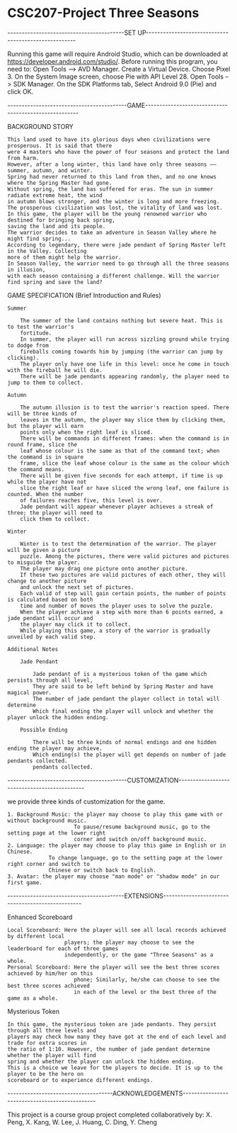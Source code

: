 # CSC207-Project Three Seasons
-----------------------------------------SET UP-----------------------------------------------------

Running this game will require Android Studio, which can be downloaded at
https://developer.android.com/studio/.
Before running this program, you need to:
    Open Tools –> AVD Manager. Create a Virtual Device. Choose Pixel 3.
    On the System Image screen, choose Pie with API Level 28.
    Open Tools –> SDK Manager. On the SDK Platforms tab, Select Android 9.0 (Pie) and click OK.

------------------------------------------GAME------------------------------------------------------

BACKGROUND STORY

    This land used to have its glorious days when civilizations were prosperous. It is said that there
    were 4 masters who have the power of four seasons and protect the land from harm.
    However, after a long winter, this land have only three seasons —— summer, autumn, and winter.
    Spring had never returned to this land from then, and no one knows where the Spring Master had gone.
    Without spring, the land has suffered for eras. The sun in summer radiate extreme heat, the wind
    in autumn blows stronger, and the winter is long and more freezing.
    The prosperous civilization was lost, the vitality of land was lost.
    In this game, the player will be the young renowned warrior who destined for bringing back spring,
    saving the land and its people.
    The warrior decides to take an adventure in Season Valley where he might find spring...
    According to legendary, there were jade pendant of Spring Master left in the Valley. Collecting
    more of them might help the warrior.
    In Season Valley, the warrior need to go through all the three seasons in illusion,
    with each season containing a different challenge. Will the warrior find spring and save the land?

GAME SPECIFICATION (Brief Introduction and Rules)

    Summer
    
        The summer of the land contains nothing but severe heat. This is to test the warrior's
        fortitude.
        In summer, the player will run across sizzling ground while trying to dodge from
        fireballs coming towards him by jumping (the warrior can jump by clicking).
        The player only have one life in this level: once he come in touch with the fireball he will die.
        There will be jade pendants appearing randomly, the player need to jump to them to collect.
        
    Autumn
    
        The autumn illusion is to test the warrior's reaction speed. There will be three kinds of
        leaves in the autumn, the player may slice them by clicking them, but the player will earn
        points only when the right leaf is sliced.
        There will be commands in different frames: when the command is in round frame, slice the
        leaf whose colour is the same as that of the command text; when the command is in square
        frame, slice the leaf whose colour is the same as the colour which the command means.
        There will be given five seconds for each attempt, if time is up while the player have not
        slice the right leaf or have sliced the wrong leaf, one failure is counted. When the number
        of failures reaches five, this level is over.
        Jade pendant will appear whenever player achieves a streak of three; the player will need to
        click them to collect.
        
    Winter
    
        Winter is to test the determination of the warrior. The player will be given a picture
        puzzle. Among the pictures, there were valid pictures and pictures to misguide the player.
        The player may drag one picture onto another picture.
        If these two pictures are valid pictures of each other, they will change to another picture
        and unlock the next set of pictures.
        Each valid of step will gain certain points, the number of points is calculated based on both
        time and number of moves the player uses to solve the puzzle.
        When the player achieve a step with more than 6 points earned, a jade pendant will occur and
        the player may click it to collect.
        While playing this game, a story of the warrior is gradually unveiled by each valid step.
        
    Additional Notes
    
        Jade Pendant
        
            Jade pendant of is a mysterious token of the game which persists through all level,
            They are said to be left behind by Spring Master and have magical power.
            The number of jade pendant the player collect in total will determine
            Which final ending the player will unlock and whether the player unlock the hidden ending.
            
        Possible Ending
        
            There will be three kinds of normal endings and one hidden ending the player may achieve.
            Which ending(s) the player will get depends on number of jade pendants collected.
            pendants collected.

------------------------------------------CUSTOMIZATION---------------------------------------------

we provide three kinds of customization for the game.

    1. Background Music: the player may choose to play this game with or without background music.
                         To pause/resume background music, go to the setting page at the lower right
                         corner and switch on/off background music.
    2. Language: the player may choose to play this game in English or in Chinese.
                 To change language, go to the setting page at the lower right corner and switch to
                 Chinese or switch back to English.
    3. Avatar: the player may choose "man mode" or "shadow mode" in our first game.


-----------------------------------------EXTENSIONS-------------------------------------------------

Enhanced Scoreboard

    Local Scoreboard: Here the player will see all local records achieved by different local
                      players; the player may choose to see the leaderboard for each of three games
                      independently, or the game "Three Seasons" as a whole.
    Personal Scoreboard: Here the player will see the best three scores achieved by him/her on this
                         phone; Similarly, he/she can choose to see the best three scores achieved
                         in each of the level or the best three of the game as a whole.

Mysterious Token

    In this game, the mysterious token are jade pendants. They persist through all three levels and
    players may check how many they have got at the end of each level and trade for extra scores in
    the ratio of 1:10. However, the number of jade pendant determine whether the player will find
    spring and whether the player can unlock the hidden ending.
    This is a choice we leave for the players to decide. It is up to the player to be the hero on
    scoreboard or to experience different endings.

-------------------------------------ACKNOWLEDGEMENTS-----------------------------------------------

This project is a course group project completed collaboratively by:
X. Peng, X. Kang, W. Lee, J. Huang, C. Ding, Y. Cheng

